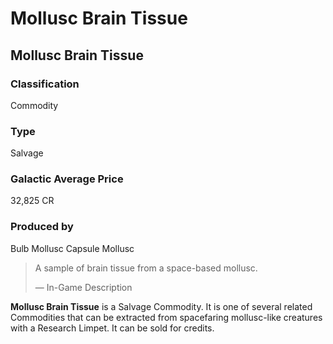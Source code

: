 # Mollusc Brain Tissue
## Mollusc Brain Tissue

### Classification

Commodity

### Type

Salvage

### Galactic Average Price

32,825 CR

### Produced by

Bulb Mollusc
Capsule Mollusc

> 
> 
> A sample of brain tissue from a space-based mollusc.
> 
> 
> — In-Game Description
> 

**Mollusc Brain Tissue** is a Salvage Commodity. It is one of several related Commodities that can be extracted from spacefaring mollusc-like creatures with a Research Limpet. It can be sold for credits.
